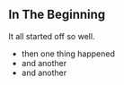 ## In The Beginning

It all started off so well.

* then one thing happened
* and another
* and another
